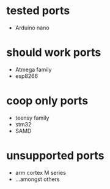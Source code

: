 # tested ports
- Arduino nano
# should work ports
- Atmega family
- esp8266

# coop only ports
- teensy family
- stm32
- SAMD

# unsupported ports
- arm cortex M series
- ...amongst others